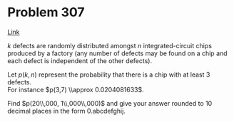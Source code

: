 # Problem 307

[Link](https://projecteuler.net/problem=307)

$k$ defects are randomly distributed amongst $n$ integrated-circuit chips produced by a factory (any number of defects may be found on a chip and each defect is independent of the other defects). 

Let $p(k, n)$ represent the probability that there is a chip with at least $3$ defects.  
For instance $p(3,7) \\approx 0.0204081633$. 

Find $p(20\\,000, 1\\,000\\,000)$ and give your answer rounded to $10$ decimal places in the form 0.abcdefghij.
